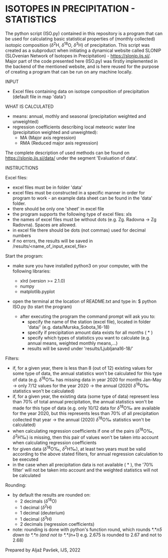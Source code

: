 # ISOTOPES IN PRECIPITATION - STATISTICS
The python script (ISO.py) contained in this repository is a program that can be used for calculating basic statistical properties of (monthly collected) isotopic composition (_δ_<sup>2</sup>H, _δ_<sup>18</sup>O, _δ_<sup>3</sup>H) of precipitation. This script was created as a subproduct when initiating a dynamical website called SLONIP (SLOvenian Network of Isotopes in Precipitation) - https://slonip.ijs.si/. Major part of the code presented here (ISO.py) was firstly implemented in the backend of the mentioned website, and is here reused for the purpose of creating a program that can be run on any machine locally.


INPUT
- Excel files containing data on isotope composition of precipitation (default file in map 'data')

WHAT IS CALCULATED
- means: annual, mothly and seasonal (precipitation weighted and unweighted)
- regression coefficients describing local meteoric water line (precipitation weighted and unweighted):
    - MA (Major axis regression)
    - RMA (Reduced major axis regression)<br>

The complete description of used methods can be found on https://slonip.ijs.si/data/ under the segment 'Evaluation of data'.


INSTRUCTIONS

Excel files:
- excel files must be in folder 'data'
- excel files must be constructed in a specific manner in order for program to work - an example data sheet can be found in the 'data' folder. 
- there should be only one 'sheet' in excel file
- the program supports the following type of excel files: xls 
- the names of excel files must be without dots (e.g. Zg. Radovna -> Zg Radovna). Spaces are allowed.
- in excel file there should be dots (not commas) used for decimal numbers
- if no errors, the results will be saved in /results/<name_of_input_excel_file>

Start the program:
- make sure you have installed python3 on your computer, with the following libraries:
    - xlrd (version >= 2.1.0)
    - numpy
    - matplotlib.pyplot

- open the terminal at the location of README.txt and type in:
    $   python ISO.py     (to start the program)
    - after executing the program the command prompt will ask you to:
        - specify the name of the station (excel file), located in folder 'data/' (e.g. data/Murska_Sobota_16-18)
        - specify if precipitation amount data exists for all months ( * )
        - specify which types of statistics you want to calculate (e.g. annual means, weighted monthly means,...)
        - results will be saved under 'results/Ljubljana16-18/'


Filters:
- if, for a given year, there is less than 8 (out of 12) existing values for some type of data, the annual statistics won't be calculated for this type of data (e.g. _δ_<sup>18</sup>O‰ has missing data in year 2020 for months Jan-May -> only 7/12 values for the year 2020 -> the annual (2020) _δ_<sup>18</sup>O‰ statistics won't be calculated)
- if, for a given year, the existing data (some type of data) represent less than 70% of total annual precipitation, the annual statistics won't be made for this type of data (e.g. only 10/12 data for _δ_<sup>18</sup>O‰ are available for the year 2020, but this represents less than 70% of all precipitation collected that year -> the annual (2020) _δ_<sup>18</sup>O‰ statistics won't be calculated)
- when calculating regression coefficients if one of the pairs (_δ_<sup>18</sup>O‰, _δ_<sup>2</sup>H‰) is missing, then this pair of values won't be taken into account when calculating regression coefficients
- for given data (_δ_<sup>18</sup>O‰, _δ_<sup>2</sup>H‰), at least two years must be valid according to the above stated filters, for annual regression calculation to be executed
- in the case when all precipitation data is not available ( * ), the '70% filter' will not be taken into account and the weighted statistics will not be calculated

Rounding:
- by default the results are rounded on:
    - 2 decimals (_δ_<sup>18</sup>O)
    - 1 decimal (_δ_<sup>2</sup>H)
    - 1 decimal (deuterium)
    - 1 decimal (_δ_<sup>3</sup>H)
    - 2 decimals (regression coefficients)
- note: rounding is done with python's function round, which rounds *.\**n5 down to \*.\**n  (and not to \*.\**(n+1)* e.g. 2.675 is rounded to 2.67 and not to 2.68)   






Prepared by Aljaž Pavšek, IJS, 2022
